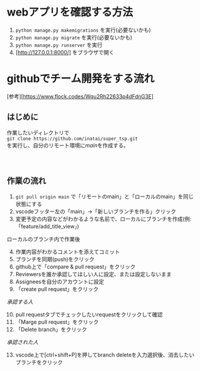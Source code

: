 # webアプリを確認する方法

1. `python manage.py makemigrations` を実行(必要ないかも)
2. `python manage.py migrate` を実行(必要ないかも)
2. `python manage.py runserver` を実行
4. [http://127.0.0.1:8000/] をブラウザで開く




# githubでチーム開発をする流れ  

[参考][https://www.flock.codes/Wqu2Rh22633p4dFdnG3E]

## はじめに 

作業したいディレクトリで  
`git clone https://github.com/inatai/super_tsp.git`  
を実行し、自分のリモート環境に*main*を作成する。  
　  
　  


## 作業の流れ

1. `git pull origin main`  で「リモートのmain」と「ローカルのmain」を同じ状態にする
2. vscodeフッター左の「main」→「新しいブランチを作る」クリック  
3. 変更予定の内容などがわかるような名前で、ローカルにブランチを作成(例:「feature/add_title_view」)  
  
 ローカルのブランチ内で作業後  
   
4. 作業内容がわかるコメントを添えてコミット  
5. ブランチを同期(push)をクリック  
6. github上で「compare & pull request」をクリック  
7. Reviewersを誰か承認してほしい人に設定、または設定しないまま  
8. Assigneesを自分のアカウントに設定  
9. 「create pull request」をクリック  
  
*承認する人*  

10. pull requestタブでチェックしたいrequestをクリックして確認  
11. 「Marge pull request」をクリック  
12. 「Delete branch」をクリック  

*承認された人*  

13. vscode上で[ctrl+shift+P]を押してbranch deleteを入力選択後、消去したいブランチをクリック  